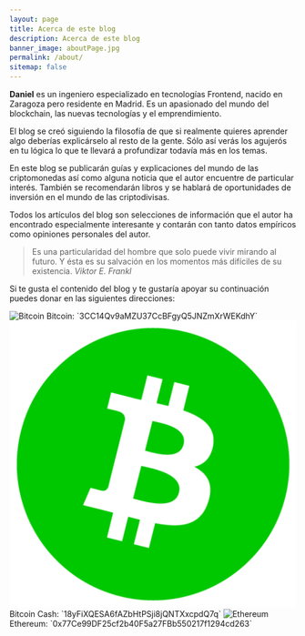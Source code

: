 ```yaml
---
layout: page
title: Acerca de este blog
description: Acerca de este blog
banner_image: aboutPage.jpg
permalink: /about/
sitemap: false
---
```


**Daniel** es un ingeniero especializado en tecnologías Frontend, nacido en Zaragoza pero residente en Madrid. Es un apasionado del mundo del blockchain, las nuevas tecnologías y el emprendimiento.

El blog se creó siguiendo la filosofía de que si realmente quieres aprender algo deberías explicárselo al resto de la gente. Sólo así verás los agujerós en tu lógica lo que te llevará a profundizar todavía más en los temas.

En este blog se publicarán guías y explicaciones del mundo de las criptomonedas así como alguna noticia que el autor encuentre de particular interés. También se recomendarán libros y se hablará de oportunidades de inversión en el mundo de las criptodivisas.

Todos los artículos del blog son selecciones de información que el autor ha encontrado especialmente interesante y contarán con tanto datos empíricos como opiniones personales del autor.

>Es una particularidad del hombre que solo puede vivir mirando al futuro. Y ésta es su salvación en los momentos más difíciles de su existencia. <cite>Viktor E. Frankl</cite>

Si te gusta el contenido del blog y te gustaría apoyar su continuación puedes donar en las siguientes direcciones:

<img src="https://files.coinmarketcap.com/static/img/coins/64x64/bitcoin.png" alt="Bitcoin" class="small-image" title="Bitcoin"/>
Bitcoin: `3CC14Qv9aMZU37CcBFgyQ5JNZmXrWEKdhY`

<img src="/images/bch.png" alt="Bitcoin Cash" class="small-image" title="Bitcoin Cash"/>
Bitcoin Cash: `18yFiXQESA6fAZbHtPSji8jQNTXxcpdQ7q`

<img src="https://files.coinmarketcap.com/static/img/coins/64x64/ethereum.png" alt="Ethereum" class="small-image" title="Ethereum"/>
Ethereum: `0x77Ce99DF25cf2b40F5a27FBb550217f1294cd263`